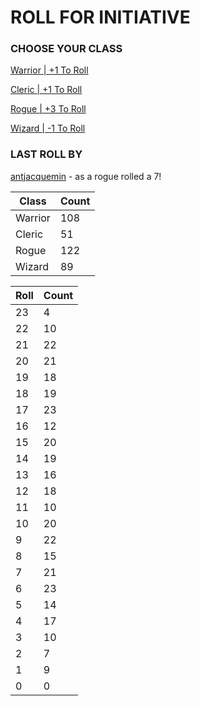 # ROLL FOR INITIATIVE
### CHOOSE YOUR CLASS

[Warrior | +1 To Roll](https://github.com/benjaminsampica/benjaminsampica/issues/new?title=roll%7Cwarrior&body=Just+click+%27Submit+new+issue%27.)

[Cleric | +1 To Roll](https://github.com/benjaminsampica/benjaminsampica/issues/new?title=roll%7Ccleric&body=Just+click+%27Submit+new+issue%27.)

[Rogue | +3 To Roll](https://github.com/benjaminsampica/benjaminsampica/issues/new?title=roll%7Crogue&body=Just+click+%27Submit+new+issue%27.)

[Wizard | -1 To Roll](https://github.com/benjaminsampica/benjaminsampica/issues/new?title=roll%7Cwizard&body=Just+click+%27Submit+new+issue%27.)
### LAST ROLL BY
[antjacquemin](https://www.github.com/antjacquemin) - as a rogue rolled a 7!

|Class|Count|
|-|-|
|Warrior|108|
|Cleric|51|
|Rogue|122|
|Wizard|89|

|Roll|Count|
|-|-|
|23|4
|22|10
|21|22
|20|21
|19|18
|18|19
|17|23
|16|12
|15|20
|14|19
|13|16
|12|18
|11|10
|10|20
|9|22
|8|15
|7|21
|6|23
|5|14
|4|17
|3|10
|2|7
|1|9
|0|0
